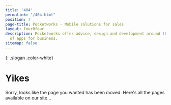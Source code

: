 ```yaml
---
title: '404'
permalink: "/404.html"
position: 7
page-title: Pocketworks - Mobile solutions for sales
layout: four0four
description: Pocketworks offer advice, design and development around the implementation
  of apps for business.
sitemap: false
---
```


{: .slogan .color-white}
# Yikes

Sorry, looks like the page you wanted has been moved. Here's all the pages available on our site...
 

